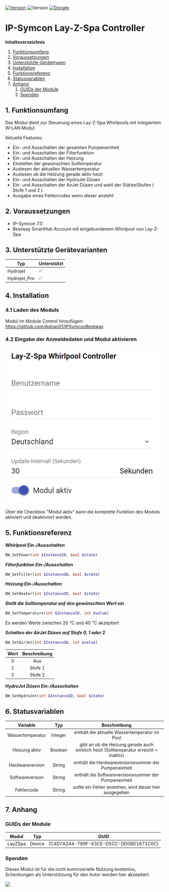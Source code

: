 [![Version](https://img.shields.io/badge/Symcon-PHPModul-red.svg)](https://www.symcon.de/service/dokumentation/entwicklerbereich/sdk-tools/sdk-php/)
![Version](https://img.shields.io/badge/Symcon%20Version-7.0%20%3E-blue.svg)
[![Donate](https://img.shields.io/badge/Donate-Paypal-009cde.svg)](https://www.paypal.me/adrianschmidt1121)
# IP-Symcon Lay-Z-Spa Controller

**Inhaltsverzeichnis**

1. [Funktionsumfang](#1-funktionsumfang)
2. [Voraussetzungen](#2-voraussetungen)
3. [Unterstützte Gerätetypen](#3-unterstützte-gerätevarianten)
4. [Installation](#4-installation)
5. [Funktionsreferenz](#5-funktionsreferenz)
6. [Statusvariablen](#6-statusvariablen)
7. [Anhang](#7-anhang)
   1. [GUIDs der Module](#guids-der-module)
   2. [Spenden](#spenden)






## 1. Funktionsumfang

Das Modul dient zur Steuerung eines Lay-Z-Spa Whirlpools mit integiertem W-LAN Modul

Aktuelle Features:

- Ein- und Ausschalten der gesamten Pumpeneinheit
- Ein- und Ausschalten der Filterfunktion
- Ein- und Ausschalten der Heizung
- Einstellen der gewünschten Solltemperatur
- Auslesen der aktuellen Wassertemperatur
- Auslesen ob die Heizung gerade aktiv heizt
- Ein- und Ausschalten der HydroJet Düsen
- Ein- und Ausschalten der AirJet Düsen und wahl der Stärke/Stufen ( Stufe 1 und 2 )
- Ausgabe eines Fehlercodes wenn dieser ansteht


## 2. Voraussetzungen

- IP-Symcon 7.0
- Bestway SmartHub Account mit eingebundenem Whirlpool von Lay-Z-Spa


## 3. Unterstützte Gerätevarianten

| Typ          | Unterstützt        |
| ------------ | ------------------ |
| Hydrojet     | :white_check_mark: |
| Hydrojet_Pro | :white_check_mark: |

## 4. Installation

### 4.1 Laden des Moduls

Modul im Module Control hinzufügen: https://github.com/Adrian01/IPSymconBestway


### 4.2 Eingabe der Anmeldedaten und Modul aktivieren

![image](docs/login.png)

Über die Checkbox "Modul aktiv" kann die komplette Funktion des Moduls aktiviert und deaktiviert werden. 


## 5. Funktionsreferenz

 _**Whirlpool Ein-/Ausschalten**_
```php
BW_SetPower(int $InstanceID, bool $state)
```


 _**Filterfunktion Ein-/Ausschalten**_
```php
BW_SetFilter(int $InstanceID, bool $state)
```


 _**Heizung Ein-/Ausschalten**_
```php
BW_SetHeater(int $InstanceID, bool $state)
```


 _**Stellt die Solltemperatur auf den gewünschten Wert ein**_
```php
BW_SetTemperature(int $InstanceID, int $value)
```
Es werden Werte zwischen 20 °C und 40 °C akzeptiert


 _**Schalten der AirJet Düsen auf Stufe 0, 1 oder 2**_
```php
BW_SetAirJet(int $InstanceID, int $value)
```
|    Wert     |    Beschreibung     |
|:-----------:|:-------------------:|
| 0           | Aus                 |
| 1           | Stufe 1             |
| 2           | Stufe 2             |

 _**HydroJet Düsen Ein-/Ausschalten**_
```php
BW_SetHydroJet(int $InstanceID, bool $state)
```

## 6. Statusvariablen

|         Variable           |   Typ   |                                  Beschreibung                                         |
|:--------------------------:|:-------:|:-------------------------------------------------------------------------------------:|
|      Wassertemperatur      | Integer | enthält die aktuelle Wassertemperatur im Pool                                         |
|      Heizung aktiv         | Boolean | gibt an ob die Heizung gerade auch wirklich heizt (Solltemperatur erreicht = inaktiv) |
|      Hardwareversion       | String  | enthält die Hardwareversionsnummer der Pumpeneinheit                                  |
|      Softwareversion       | String  | enthält die Softwareversionsnummer der Pumpeneinheit                                  |
|      Fehlercode            | String  | sollte ein Fehler anstehen, wird dieser hier ausgegeben                               |


## 7. Anhang

###  GUIDs der Module

|           Modul            |  Typ   |                  GUID                  |
|:--------------------------:|:------:|:--------------------------------------:|
|          LayZSpa           | Device | {C4D7A2A4-789F-63CE-D5CC-DD0BD1671C0C} |



###  Spenden

Dieses Modul ist für die nicht kommzerielle Nutzung kostenlos, Schenkungen als Unterstützung für den Autor werden hier akzeptiert:    

<a href="https://www.paypal.com/cgi-bin/webscr?cmd=_s-xclick&hosted_button_id=H35258DZU36AW" target="_blank"><img src="https://www.paypalobjects.com/de_DE/DE/i/btn/btn_donate_LG.gif" border="0" /></a>

